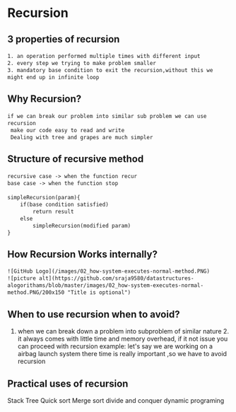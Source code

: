 # Recursion
## 3 properties of recursion
  	1. an operation performed multiple times with different input
	2. every step we trying to make problem smaller
	3. mandatory base condition to exit the recursion,without this we might end up in infinite loop
  
## Why Recursion?
   	if we can break our problem into similar sub problem we can use recursion
	 make our code easy to read and write
	 Dealing with tree and grapes are much simpler	
   
## Structure of recursive method

  	recursive case -> when the function recur
	base case -> when the function stop
	
	simpleRecursion(param){
		if(base condition satisfied)
			return result
		else
			simpleRecursion(modified param)
	}
  
## How Recursion Works internally?
	![GitHub Logo](/images/02_how-system-executes-normal-method.PNG)
	![picture alt](https://github.com/sraja9580/datastructures-alogorithams/blob/master/images/02_how-system-executes-normal-method.PNG/200x150 "Title is optional")
## When to use recursion when to avoid?
  1. when we can break down a problem into subproblem of similar nature
	2. it always comes with little time and memory overhead, if it not issue you can proceed with recursion
	example: let's say we are working on a airbag launch system there time is really important ,so we have to avoid recursion
  
## Practical uses of recursion
  Stack
  Tree
  Quick sort
  Merge sort 
  divide and conquer
  dynamic programing



